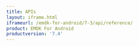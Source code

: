```yaml
---
title: APIs
layout: iframe.html
iframeurl: /emdk-for-android/7-3/api/reference/
product: EMDK For Android
productversion: '7.4'
---
```















